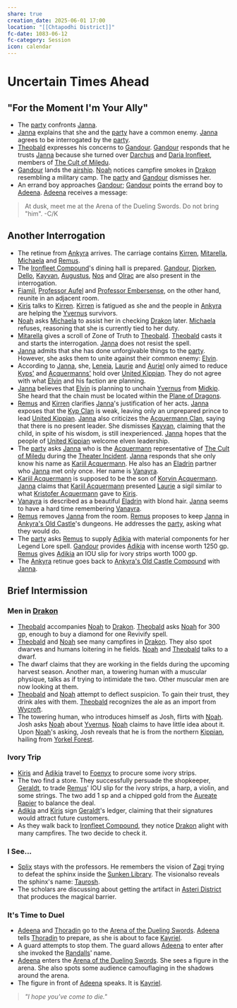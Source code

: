 ```yaml
---
share: true
creation_date: 2025-06-01 17:00
location: "[[Chtapodhi District]]"
fc-date: 1083-06-12
fc-category: Session
icon: calendar
---
```

# Uncertain Times Ahead
## "For the Moment I'm Your Ally"
- The [party](../Factions/Seven%20Up....md) confronts [Janna](../NPCs/Janna%20Furwish.md).
- [Janna](../NPCs/Janna%20Furwish.md) explains that she and the [party](../Factions/Seven%20Up....md) have a common enemy. [Janna](../NPCs/Janna%20Furwish.md) agrees to be interrogated by the [party](../Factions/Seven%20Up....md).
- [Theobald](../PCs/Theobald%20Clayhollow.md) expresses his concerns to [Gandour](../../Gandour%20Ironfleet.md). [Gandour](../../Gandour%20Ironfleet.md) responds that he trusts [Janna](../NPCs/Janna%20Furwish.md) because she turned over [Darchus](../NPCs/Darchus%20Ironfleet.md) and [Daria Ironfleet](../NPCs/Daria%20Ironfleet.md), members of [The Cult of Miledu](../../The%20Cult%20of%20Miledu.md).
- [Gandour](../../Gandour%20Ironfleet.md) lands the [airship](../Items/Bloated%20Dragon.md). [Noah](../PCs/Noah%20Skie.md) notices campfire smokes in [Drakon](../Locations/Areas/Drakon%20District.md) resembling a military camp. The [party](../Factions/Seven%20Up....md) and [Gandour](../../Gandour%20Ironfleet.md) dismisses her.
- An errand boy approaches [Gandour](../../Gandour%20Ironfleet.md); [Gandour](../../Gandour%20Ironfleet.md) points the errand boy to [Adeena](../PCs/Adeena%20Oberon.md). [Adeena](../PCs/Adeena%20Oberon.md) receives a message:
> At dusk, meet me at the Arena of the Dueling Swords. Do not bring "him".
> -C/K
## Another Interrogation
- The retinue from [Ankyra](../Locations/Areas/Ankyra%20District.md) arrives. The carriage contains [Kirren](../NPCs/Kirren%20Acquermann.md), [Mitarella](../NPCs/Mitarella%20Randall.md), [Michaela](../NPCs/Michaela%20Randall.md) and [Remus](../NPCs/Remus%20Kyp.md).
- The [Ironfleet Compound](../Locations/Buildings/Ironfleet%20Compound.md)'s dining hall is prepared. [Gandour](../../Gandour%20Ironfleet.md), [Djorken](../NPCs/Djorken%20Veegar.md), [Dello](../../Dello%20Stoneshard.md), [Kayvan](../../Kayvan%20Acquermann.md), [Augustus](../../Augustus.md), [Nos](../NPCs/Nos-Aji.md) and [Olrac](../NPCs/Olrac.md) are also present in the interrogation.
- [Fiamil](../NPCs/Fiamil%20Underwood.md), [Professor Aufel](../NPCs/Aufel%20Fernquill.md) and [Professor Embersense](../NPCs/Dorfir%20Embersense.md), on the other hand, reunite in an adjacent room.
- [Kiris](../PCs/Kiris%20Acquermann.md) talks to [Kirren](../NPCs/Kirren%20Acquermann.md). [Kirren](../NPCs/Kirren%20Acquermann.md) is fatigued as she and the people in [Ankyra](../Locations/Areas/Ankyra%20District.md) are helping the [Yvernus](../Locations/Areas/Yvernus%20District.md) survivors.
- [Noah](../PCs/Noah%20Skie.md) asks [Michaela](../NPCs/Michaela%20Randall.md) to assist her in checking [Drakon](../Locations/Areas/Drakon%20District.md) later. [Michaela](../NPCs/Michaela%20Randall.md) refuses, reasoning that she is currently tied to her duty.
- [Mitarella](../NPCs/Mitarella%20Randall.md) gives a scroll of Zone of Truth to [Theobald](../PCs/Theobald%20Clayhollow.md). [Theobald](../PCs/Theobald%20Clayhollow.md) casts it and starts the interrogation. [Janna](../NPCs/Janna%20Furwish.md) does not resist the spell.
- [Janna](../NPCs/Janna%20Furwish.md) admits that she has done unforgivable things to the [party](../Factions/Seven%20Up....md). However, she asks them to unite against their common enemy: [Elvin](../../Elvin%20Claymore.md).
- According to [Janna](../NPCs/Janna%20Furwish.md), she, [Leneia](../../Leneia%20Yarumcy.md), [Laurie](../../Laurie%20Furwish.md) and [Auriel](../NPCs/Auriel%20Furwish.md) only aimed to reduce [Kyps'](../../Kyp%20Clan.md) and [Acquermanns'](../../Acquermann%20Clan.md) hold over [United Kippian](../Locations/Kingdoms/Kingdom%20of%20United%20Kippian.md). They do not agree with what [Elvin](../../Elvin%20Claymore.md) and his faction are planning.
- [Janna](../NPCs/Janna%20Furwish.md) believes that [Elvin](../../Elvin%20Claymore.md) is planning to unchain [Yvernus](../Locations/Areas/Yvernus%20District.md) from [Midkip](../Locations/Settlements/Midkip.md). She heard that the chain must be located within the [Plane of Dragons](../Locations/Planes/Plane%20of%20Dragons.md).
- [Remus](../NPCs/Remus%20Kyp.md) and [Kirren](../NPCs/Kirren%20Acquermann.md) clarifies [Janna](../NPCs/Janna%20Furwish.md)'s justification of her acts. [Janna](../NPCs/Janna%20Furwish.md) exposes that the [Kyp Clan](../../Kyp%20Clan.md) is weak, leaving only an unprepared prince to lead [United Kippian](../Locations/Kingdoms/Kingdom%20of%20United%20Kippian.md). [Janna](../NPCs/Janna%20Furwish.md) also criticizes the [Acquermann Clan](../../Acquermann%20Clan.md), saying that there is no present leader. She dismisses [Kayvan](../../Kayvan%20Acquermann.md), claiming that the child, in spite of his wisdom, is still inexperienced. [Janna](../NPCs/Janna%20Furwish.md) hopes that the people of [United Kippian](../Locations/Kingdoms/Kingdom%20of%20United%20Kippian.md) welcome elven leadership.
- The [party](../Factions/Seven%20Up....md) asks [Janna](../NPCs/Janna%20Furwish.md) who is the [Acquermann](../../Acquermann%20Clan.md) representative of [The Cult of Miledu](../../The%20Cult%20of%20Miledu.md) during the [Theater Incident](../Lore/Events/Theater%20Incident.md). [Janna](../NPCs/Janna%20Furwish.md) responds that she only know his name as [Kariil Acquermann](../../Kariil%20Acquermann.md). He also has an [Eladrin](../Factions/The%20Eladrin.md) partner who [Janna](../NPCs/Janna%20Furwish.md) met only once. Her name is [Vanayra](../../Vanayra%20Metorne.md).
- [Kariil Acquermann](../../Kariil%20Acquermann.md) is supposed to be the son of [Korvin Acquermann](../../Korvin%20Acquermann.md). [Janna](../NPCs/Janna%20Furwish.md) claims that [Kariil Acquermann](../../Kariil%20Acquermann.md) presented [Laurie](../../Laurie%20Furwish.md) a sigil similar to what [Kristofer Acquermann](../../Kristofer%20Acquermann.md) gave to [Kiris](../PCs/Kiris%20Acquermann.md).
- [Vanayra](../../Vanayra%20Metorne.md) is described as a beautiful [Eladrin](../Factions/The%20Eladrin.md) with blond hair. [Janna](../NPCs/Janna%20Furwish.md) seems to have a hard time remembering [Vanayra](../../Vanayra%20Metorne.md).
- [Remus](../NPCs/Remus%20Kyp.md) removes [Janna](../NPCs/Janna%20Furwish.md) from the room. [Remus](../NPCs/Remus%20Kyp.md) proposes to keep [Janna](../NPCs/Janna%20Furwish.md) in [Ankyra's Old Castle](../Locations/Buildings/Ankyra's%20Old%20Castle%20Compound.md)'s dungeons. He addresses the [party](../Factions/Seven%20Up....md), asking what they would do.
- The [party](../Factions/Seven%20Up....md) asks [Remus](../NPCs/Remus%20Kyp.md) to supply [Adikia](../PCs/Adikia%20Unalome.md) with material components for her Legend Lore spell. [Gandour](../../Gandour%20Ironfleet.md) provides [Adikia](../PCs/Adikia%20Unalome.md) with incense worth 1250 gp. [Remus](../NPCs/Remus%20Kyp.md) gives [Adikia](../PCs/Adikia%20Unalome.md) an IOU slip for ivory strips worth 1000 gp.
- The [Ankyra](../Locations/Areas/Ankyra%20District.md) retinue goes back to [Ankyra's Old Castle Compound](../Locations/Buildings/Ankyra's%20Old%20Castle%20Compound.md) with [Janna](../NPCs/Janna%20Furwish.md).
## Brief Intermission
### Men in [Drakon](../Locations/Areas/Drakon%20District.md)
- [Theobald](../PCs/Theobald%20Clayhollow.md) accompanies [Noah](../PCs/Noah%20Skie.md) to [Drakon](../Locations/Areas/Drakon%20District.md). [Theobald](../PCs/Theobald%20Clayhollow.md) asks [Noah](../PCs/Noah%20Skie.md) for 300 gp, enough to buy a diamond for one Revivify spell.
- [Theobald](../PCs/Theobald%20Clayhollow.md) and [Noah](../PCs/Noah%20Skie.md) see many campfires in [Drakon](../Locations/Areas/Drakon%20District.md). They also spot dwarves and humans loitering in he fields. [Noah](../PCs/Noah%20Skie.md) and [Theobald](../PCs/Theobald%20Clayhollow.md) talks to a dwarf.
- The dwarf claims that they are working in the fields during the upcoming harvest season. Another man, a towering human with a muscular physique, talks as if trying to intimidate the two. Other muscular men are now looking at them.
- [Theobald](../PCs/Theobald%20Clayhollow.md) and [Noah](../PCs/Noah%20Skie.md) attempt to deflect suspicion. To gain their trust, they drink ales with them. [Theobald](../PCs/Theobald%20Clayhollow.md) recognizes the ale as an import from [Wycroft](../Locations/Kingdoms/Wycroft%20Mountain%20Kingdom.md).
- The towering human, who introduces himself as Josh, flirts with [Noah](../PCs/Noah%20Skie.md). Josh asks [Noah](../PCs/Noah%20Skie.md) about [Yvernus](../Locations/Areas/Yvernus%20District.md). [Noah](../PCs/Noah%20Skie.md) claims to have little idea about it. Upon [Noah](../PCs/Noah%20Skie.md)'s asking, Josh reveals that he is from the northern [Kippian](../Locations/Kingdoms/Kingdom%20of%20United%20Kippian.md), hailing from [Yorkel Forest](../Locations/Areas/Yorkel%20Forest.md).
### Ivory Trip
- [Kiris](../PCs/Kiris%20Acquermann.md) and [Adikia](../PCs/Adikia%20Unalome.md) travel to [Foenyx](../Locations/Areas/Foenyx%20District.md) to procure some ivory strips.
- The two find a store. They successfully persuade the shopkeeper, [Geraldt](../../Geraldt.md), to trade [Remus](../NPCs/Remus%20Kyp.md)' IOU slip for the ivory strips, a harp, a violin, and some strings. The two add 1 sp and a chipped gold from the [Aureate Rapier](../Items/Mythic%20Items/Aureate%20Rapier.md) to balance the deal.
- [Adikia](../PCs/Adikia%20Unalome.md) and [Kiris](../PCs/Kiris%20Acquermann.md) sign [Geraldt](../../Geraldt.md)'s ledger, claiming that their signatures would attract future customers.
- As they walk back to [Ironfleet Compound](../Locations/Buildings/Ironfleet%20Compound.md), they notice [Drakon](../Locations/Areas/Drakon%20District.md) alight with many campfires. The two decide to check it.
### I See...
- [Splix](../PCs/Spraugh%20'Splix'%20Calix.md) stays with the professors. He remembers the vision of [Zagi](../Lore/Mythical%20Heroes/Zerrus%20Zagi.md) trying to defeat the sphinx inside the [Sunken Library](../Locations/Buildings/Sunken%20Library.md). The visionalso reveals the sphinx's name: [Taurosh](../../Taurosh.md).
- The scholars are discussing about getting the artifact in [Asteri District](../Locations/Areas/Asteri%20District.md) that produces the magical barrier.
### It's Time to Duel
- [Adeena](../PCs/Adeena%20Oberon.md) and [Thoradin](../PCs/Thoradin%20Goodman.md) go to the [Arena of the Dueling Swords](../Locations/Buildings/Arena%20of%20the%20Dueling%20Swords.md). [Adeena](../PCs/Adeena%20Oberon.md) tells [Thoradin](../PCs/Thoradin%20Goodman.md) to prepare, as she is about to face [Kayriel](../../Kayriel%20Acquermann.md).
- A guard attempts to stop them. The guard allows [Adeena](../PCs/Adeena%20Oberon.md) to enter after she invoked the [Randalls](../../Randall%20Clan.md)' name.
- [Adeena](../PCs/Adeena%20Oberon.md) enters the [Arena of the Dueling Swords](../Locations/Buildings/Arena%20of%20the%20Dueling%20Swords.md). She sees a figure in the arena. She also spots some audience camouflaging in the shadows around the arena.
- The figure in front of [Adeena](../PCs/Adeena%20Oberon.md) speaks. It is [Kayriel](../../Kayriel%20Acquermann.md). 
> *"I hope you've come to die."*